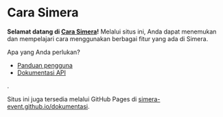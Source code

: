 # Cara Simera

**Selamat datang di [Cara Simera](#)!** Melalui situs ini, Anda dapat menemukan dan mempelajari cara menggunakan berbagai fitur yang ada di Simera.

Apa yang Anda perlukan?
- [Panduan pengguna](md/)
- [Dokumentasi API](yaml/)

.

Situs ini juga tersedia melalui GitHub Pages di [simera-event.github.io/dokumentasi](//simera-event.github.io/dokumentasi).

